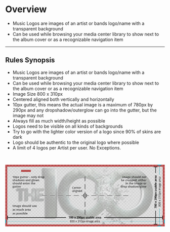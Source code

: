 # Overview

* Music Logos are images of an artist or bands logo/name with a transparent background
* Can be used while browsing your media center library to show next to the album cover or as a recognizable navigation item
---
## Rules Synopsis
* Music Logos are images of an artist or bands logo/name with a transparent background
* Can be used while browsing your media center library to show next to the album cover or as a recognizable navigation item
* Image Size 800 x 310px
* Centered aligned both vertically and horizontally
* 10px gutter, this means the actual image is a maximum of 780px by 290px and any dropshadow/outerglow can go into the gutter, but the image may not
* Always fill as much width/height as possible
* Logos need to be visible on all kinds of backgrounds
* Try to go with the lighter color version of a logo since 90% of skins are dark
* Logo should be authentic to the original logo where possible
* A limit of 4 logos per Artist per user. No Exceptions.


&nbsp;

![Image](../assets/images/sizing-template-logo.jpg)